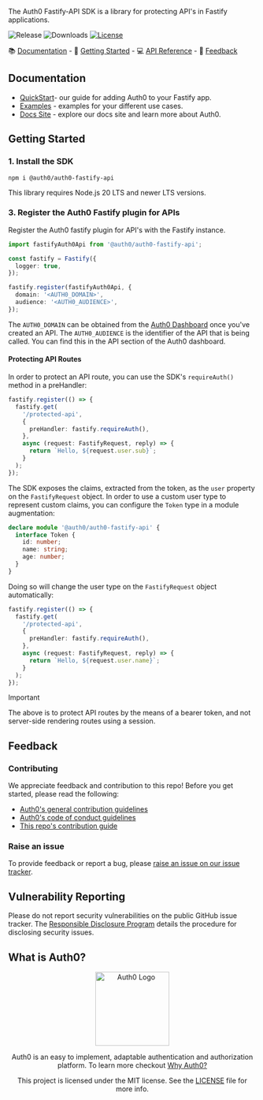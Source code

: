 The Auth0 Fastify-API SDK is a library for protecting API's in Fastify applications.

![Release](https://img.shields.io/npm/v/@auth0/auth0-fastify-api)
![Downloads](https://img.shields.io/npm/dw/@auth0/auth0-fastify-api)
[![License](https://img.shields.io/:license-mit-blue.svg?style=flat)](https://opensource.org/licenses/MIT)

📚 [Documentation](#documentation) - 🚀 [Getting Started](#getting-started) - 💻 [API Reference](https://auth0.github.io/auth0-fastify/) - 💬 [Feedback](#feedback)

## Documentation

- [QuickStart](https://auth0.com/docs/quickstart/webapp/fastify)- our guide for adding Auth0 to your Fastify app.
- [Examples](https://github.com/auth0/auth0-server-js/blob/main/packages/auth0-fastify-api/EXAMPLES.md) - examples for your different use cases.
- [Docs Site](https://auth0.com/docs) - explore our docs site and learn more about Auth0.

## Getting Started

### 1. Install the SDK

```shell
npm i @auth0/auth0-fastify-api
```

This library requires Node.js 20 LTS and newer LTS versions.

### 3. Register the Auth0 Fastify plugin for APIs

Register the Auth0 fastify plugin for API's with the Fastify instance.

```ts
import fastifyAuth0Api from '@auth0/auth0-fastify-api';

const fastify = Fastify({
  logger: true,
});

fastify.register(fastifyAuth0Api, {
  domain: '<AUTH0_DOMAIN>',
  audience: '<AUTH0_AUDIENCE>',
});
```
The `AUTH0_DOMAIN` can be obtained from the [Auth0 Dashboard](https://manage.auth0.com) once you've created an API. 
The `AUTH0_AUDIENCE` is the identifier of the API that is being called. You can find this in the API section of the Auth0 dashboard.

#### Protecting API Routes

In order to protect an API route, you can use the SDK's `requireAuth()` method in a preHandler:

```ts
fastify.register(() => {
  fastify.get(
    '/protected-api',
    {
      preHandler: fastify.requireAuth(),
    },
    async (request: FastifyRequest, reply) => {
      return `Hello, ${request.user.sub}`;
    }
  );
});
```

The SDK exposes the claims, extracted from the token, as the `user` property on the `FastifyRequest` object.
In order to use a custom user type to represent custom claims, you can configure the `Token` type in a module augmentation:

```ts
declare module '@auth0/auth0-fastify-api' {
  interface Token {
    id: number;
    name: string;
    age: number;
  }
}
```

Doing so will change the user type on the `FastifyRequest` object automatically:

```ts
fastify.register(() => {
  fastify.get(
    '/protected-api',
    {
      preHandler: fastify.requireAuth(),
    },
    async (request: FastifyRequest, reply) => {
      return `Hello, ${request.user.name}`;
    }
  );
});
```

> [!IMPORTANT]  
> The above is to protect API routes by the means of a bearer token, and not server-side rendering routes using a session. 


## Feedback

### Contributing

We appreciate feedback and contribution to this repo! Before you get started, please read the following:

- [Auth0's general contribution guidelines](https://github.com/auth0/open-source-template/blob/master/GENERAL-CONTRIBUTING.md)
- [Auth0's code of conduct guidelines](https://github.com/auth0/auth0-server-js/blob/main/CODE-OF-CONDUCT.md)
- [This repo's contribution guide](./../../CONTRIBUTING.md)

### Raise an issue

To provide feedback or report a bug, please [raise an issue on our issue tracker](https://github.com/auth0/auth0-server-js/issues).

## Vulnerability Reporting

Please do not report security vulnerabilities on the public GitHub issue tracker. The [Responsible Disclosure Program](https://auth0.com/responsible-disclosure-policy) details the procedure for disclosing security issues.

## What is Auth0?

<p align="center">
  <picture>
    <source media="(prefers-color-scheme: dark)" srcset="https://cdn.auth0.com/website/sdks/logos/auth0_dark_mode.png" width="150">
    <source media="(prefers-color-scheme: light)" srcset="https://cdn.auth0.com/website/sdks/logos/auth0_light_mode.png" width="150">
    <img alt="Auth0 Logo" src="https://cdn.auth0.com/website/sdks/logos/auth0_light_mode.png" width="150">
  </picture>
</p>
<p align="center">
  Auth0 is an easy to implement, adaptable authentication and authorization platform. To learn more checkout <a href="https://auth0.com/why-auth0">Why Auth0?</a>
</p>
<p align="center">
  This project is licensed under the MIT license. See the <a href="https://github.com/auth0/auth0-server-js/blob/main/packages/fastify-api/LICENSE"> LICENSE</a> file for more info.
</p>